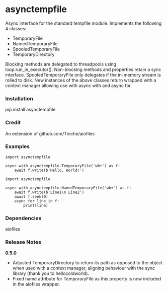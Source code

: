 # asynctempfile

Async interface for the standard tempfile module.  Implements the following 
4 classes:

- TemporaryFile
- NamedTemporaryFile
- SpooledTemporaryFile
- TemporaryDirectory

Blocking methods are delegated to threadpools using loop.run_in_executor(). 
Non-blocking methods and properties retain a sync interface.  SpooledTemporaryFile only delegates if the in-memory stream is rolled to 
disk.  New instances of the above classes return wrapped with a context 
manager allowing use with async with and async for.

### Installation

pip install asynctempfile

### Credit

An extension of github.com/Tinche/aiofiles 

### Examples
```
import asynctempfile

async with asynctempfile.TemporaryFile('wb+') as f:
    await f.write(b'Hello, World!')
```
```
import asynctempfile

async with asynctempfile.NamedTemporaryFile('wb+') as f:
    await f.write(b'Line1\n Line2')
    await f.seek(0)
    async for line in f:
        print(line)
```
### Dependencies

aiofiles

### Release Notes

**0.5.0**
* Adjusted TemporaryDirectory to return its path as opposed to the object when used with a context manager, aligning behaviour with the sync library (thank you to hellocoldworld).
* Fixed name attribute for TemporaryFile as this property is now included in the aiofiles wrapper.

